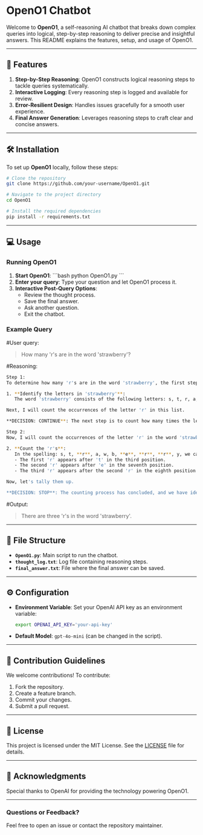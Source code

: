 # OpenO1 Chatbot

Welcome to **OpenO1**, a self-reasoning AI chatbot that breaks down complex queries into logical, step-by-step reasoning to deliver precise and insightful answers. This README explains the features, setup, and usage of OpenO1.

---

## 🚀 Features

1. **Step-by-Step Reasoning**: OpenO1 constructs logical reasoning steps to tackle queries systematically.
2. **Interactive Logging**: Every reasoning step is logged and available for review.
3. **Error-Resilient Design**: Handles issues gracefully for a smooth user experience.
4. **Final Answer Generation**: Leverages reasoning steps to craft clear and concise answers.

---

## 🛠️ Installation

To set up **OpenO1** locally, follow these steps:

```bash
# Clone the repository
git clone https://github.com/your-username/OpenO1.git

# Navigate to the project directory
cd OpenO1

# Install the required dependencies
pip install -r requirements.txt
```

---

## 💻 Usage

### Running OpenO1
1. **Start OpenO1**:
   \```bash
   python OpenO1.py
   \```
2. **Enter your query**: Type your question and let OpenO1 process it.
3. **Interactive Post-Query Options**:
   - Review the thought process.
   - Save the final answer.
   - Ask another question.
   - Exit the chatbot.

### Example Query
#User query:
> How many 'r's are in the word 'strawberry'?

#Reasoning:
```bash
Step 1:
To determine how many 'r's are in the word 'strawberry', the first step is to analyze the spelling of the word itself. 

1. **Identify the letters in 'strawberry'**:  
   The word 'strawberry' consists of the following letters: s, t, r, a, w, b, e, r, r, y.

Next, I will count the occurrences of the letter 'r' in this list.

**DECISION: CONTINUE**: The next step is to count how many times the letter 'r' appears in the word 'strawberry'.

Step 2:
Now, I will count the occurrences of the letter 'r' in the word 'strawberry':

2. **Count the 'r's**:  
   In the spelling: s, t, **r**, a, w, b, **e**, **r**, **r**, y, we can identify the positions of the 'r's:
   - The first 'r' appears after 't' in the third position.
   - The second 'r' appears after 'e' in the seventh position.
   - The third 'r' appears after the second 'r' in the eighth position.

Now, let's tally them up. 

**DECISION: STOP**: The counting process has concluded, and we have identified that there are a total of **three 'r's** in the word 'strawberry'.
```
#Output:
> There are three 'r's in the word 'strawberry'.

---

## 📂 File Structure

- **`OpenO1.py`**: Main script to run the chatbot.
- **`thought_log.txt`**: Log file containing reasoning steps.
- **`final_answer.txt`**: File where the final answer can be saved.

---

## ⚙️ Configuration

- **Environment Variable**: Set your OpenAI API key as an environment variable:
  ```bash
  export OPENAI_API_KEY='your-api-key'
  ```

- **Default Model**: `gpt-4o-mini` (can be changed in the script).

---

## 🤝 Contribution Guidelines

We welcome contributions! To contribute:
1. Fork the repository.
2. Create a feature branch.
3. Commit your changes.
4. Submit a pull request.

---

## 📝 License

This project is licensed under the MIT License. See the [LICENSE](LICENSE) file for details.

---

## 🧠 Acknowledgments

Special thanks to OpenAI for providing the technology powering OpenO1.

---

### Questions or Feedback?

Feel free to open an issue or contact the repository maintainer.


